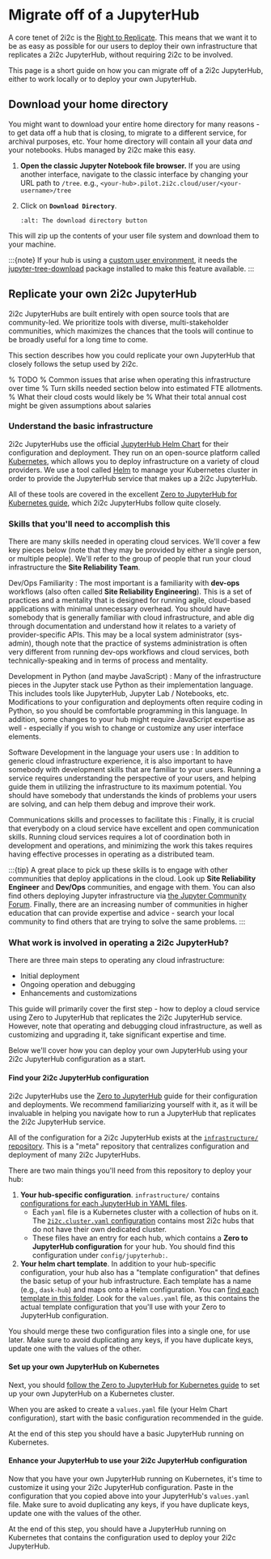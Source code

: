 # Migrate off of a JupyterHub

A core tenet of 2i2c is the [Right to Replicate](https://2i2c.org/right-to-replicate).
This means that we want it to be as easy as possible for our users to deploy their own infrastructure that replicates a 2i2c JupyterHub, without requiring 2i2c to be involved.

This page is a short guide on how you can migrate off of a 2i2c JupyterHub, either to work locally or to deploy your own JupyterHub.

## Download your home directory

You might want to download your entire home directory for many
reasons - to get data off a hub that is closing, to migrate to
a different service, for archival purposes, etc. Your home directory
will contain all your data *and* your notebooks.
Hubs managed by 2i2c make this easy.

1. **Open the classic Jupyter Notebook file browser.** If you are
   using another interface, navigate to the classic interface by changing your
   URL path to `/tree`. e.g.,
   `<your-hub>.pilot.2i2c.cloud/user/<your-username>/tree`

2. Click on **`Download Directory`**.

   ```{figure} ../../images/download-directory.png
   :alt: The download directory button
   ```

This will zip up the contents of your user file system and download them to your machine.

:::{note}
If your hub is using a [custom user environment](environment/custom), it needs the
[jupyter-tree-download](https://github.com/ryanlovett/jupyter-tree-download) package
installed to make this feature available.
:::

## Replicate your own 2i2c JupyterHub

2i2c JupyterHubs are built entirely with open source tools that are community-led.
We prioritize tools with diverse, multi-stakeholder communities, which maximizes the chances that the tools will continue to be broadly useful for a long time to come.

This section describes how you could replicate your own JupyterHub that closely follows the setup used by 2i2c.

% TODO
% Common issues that arise when operating this infrastructure over time
% Turn skills needed section below into estimated FTE allotments.
% What their cloud costs would likely be
% What their total annual cost might be given assumptions about salaries

### Understand the basic infrastructure

2i2c JupyterHubs use the official [JupyterHub Helm Chart](https://github.com/jupyterhub/helm-chart) for their configuration and deployment.
They run on an open-source platform called [Kubernetes](https://kubernetes.io/), which allows you to deploy infrastructure on a variety of cloud providers.
We use a tool called [Helm](https://helm.sh/) to manage your Kubernetes cluster in order to provide the JupyterHub service that makes up a 2i2c JupyterHub.

All of these tools are covered in the excellent [Zero to JupyterHub for Kubernetes guide](https://z2jh.jupyter.org), which 2i2c JupyterHubs follow quite closely.

### Skills that you'll need to accomplish this

There are many skills needed in operating cloud services.
We'll cover a few key pieces below (note that they may be provided by either a single person, or multiple people).
We'll refer to the group of people that run your cloud infrastructure the **Site Reliability Team**.

Dev/Ops Familiarity
: The most important is a familiarity with **dev-ops** workflows (also often called **Site Reliability Engineering**).
  This is a set of practices and a mentality that is designed for running agile, cloud-based applications with minimal unnecessary overhead.
  You should have somebody that is generally familiar with cloud infrastructure, and able dig through documentation and understand how it relates to a variety of provider-specific APIs.
  This may be a local system administrator (sys-admin), though note that the practice of systems administration is often very different from running dev-ops workflows and cloud services, both technically-speaking and in terms of process and mentality.

Development in Python (and maybe JavaScript)
: Many of the infrastructure pieces in the Jupyter stack use Python as their implementation language.
  This includes tools like JupyterHub, Jupyter Lab / Notebooks, etc.
  Modifications to your configuration and deployments often require coding in Python, so you should be comfortable programming in this language.
  In addition, some changes to your hub might require JavaScript expertise as well - especially if you wish to change or customize any user interface elements.

Software Development in the language your users use
: In addition to generic cloud infrastructure experience, it is also important to have somebody with development skills that are familiar to your users.
  Running a service requires understanding the perspective of your users, and helping guide them in utilizing the infrastructure to its maximum potential.
  You should have somebody that understands the kinds of problems your users are solving, and can help them debug and improve their work.

Communications skills and processes to facilitate this
: Finally, it is crucial that everybody on a cloud service have excellent and open communication skills.
  Running cloud services requires a lot of coordination both in development and operations, and minimizing the work this takes requires having effective processes in operating as a distributed team.

:::{tip}
A great place to pick up these skills is to engage with other communities that deploy applications in the cloud.
Look up **Site Reliability Engineer** and **Dev/Ops** communities, and engage with them.
You can also find others deploying Jupyter infrastructure via [the Jupyter Community Forum](https://discourse.jupyter.org/).
Finally, there are an increasing number of communities in higher education that can provide expertise and advice - search your local community to find others that are trying to solve the same problems.
:::

### What work is involved in operating a 2i2c JupyterHub?

There are three main steps to operating any cloud infrastructure:

- Initial deployment
- Ongoing operation and debugging
- Enhancements and customizations

This guide will primarily cover the first step - how to deploy a cloud service using Zero to JupyterHub that replicates the 2i2c JupyterHub service.
However, note that operating and debugging cloud infrastructure, as well as customizing and upgrading it, take significant expertise and time.

Below we'll cover how you can deploy your own JupyterHub using your 2i2c JupyterHub configuration as a start.

#### Find your 2i2c JupyterHub configuration

2i2c JupyterHubs use the [Zero to JupyterHub](https://z2jh.jupyter.org) guide for their configuration and deployments.
We recommend familiarizing yourself with it, as it will be invaluable in helping you navigate how to run a JupyterHub that replicates the 2i2c JupyterHub service.

All of the configuration for a 2i2c JupyterHub exists at the [`infrastructure/` repository](infra:index). This is a "meta" repository that centralizes configuration and deployment of many 2i2c JupyterHubs.

There are two main things you'll need from this repository to deploy your hub:

1. **Your hub-specific configuration**. `infrastructure/` contains [configurations for each JupyterHub in YAML files](https://github.com/2i2c-org/infrastructure/tree/master/config/clusters).
   - Each `yaml` file is a Kubernetes cluster with a collection of hubs on it. The [`2i2c.cluster.yaml` configuration](https://github.com/2i2c-org/infrastructure/blob/master/config/clusters/2i2c/cluster.yaml) contains most 2i2c hubs that do not have their own dedicated cluster.
   - These files have an entry for each hub, which contains a **Zero to JupyterHub configuration** for your hub. You should find this configuration under `config/jupyterhub:`.
2. **Your helm chart template**. In addition to your hub-specific configuration, your hub also has a "template configuration" that defines the basic setup of your hub infrastructure.
   Each template has a name (e.g., `dask-hub`) and maps onto a Helm configuration.
   You can [find each template in this folder](https://github.com/2i2c-org/infrastructure/tree/master/helm-charts).
   Look for the `values.yaml` file, as this contains the actual template configuration that you'll use with your Zero to JupyterHub configuration.

You should merge these two configuration files into a single one, for use later.
Make sure to avoid duplicating any keys, if you have duplicate keys, update one with the values of the other.


#### Set up your own JupyterHub on Kubernetes

Next, you should [follow the Zero to JupyterHub for Kubernetes guide](https://zero-to-jupyterhub.readthedocs.io/en/stable/kubernetes/index.html) to set up your own JupyterHub on a Kubernetes cluster.

When you are asked to create a `values.yaml` file (your Helm Chart configuration), start with the basic configuration recommended in the guide.

At the end of this step you should have a basic JupyterHub running on Kubernetes.


#### Enhance your JupyterHub to use your 2i2c JupyterHub configuration

Now that you have your own JupyterHub running on Kubernetes, it's time to customize it using your 2i2c JupyterHub configuration.
Paste in the configuration that you copied above into your JupyterHub's `values.yaml` file. Make sure to avoid duplicating any keys, if you have duplicate keys, update one with the values of the other.

At the end of this step, you should have a JupyterHub running on Kubernetes that contains the configuration used to deploy your 2i2c JupyterHub.
